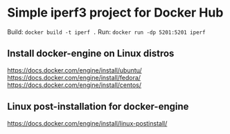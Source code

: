 
# Simple iperf3 project for Docker Hub

Build: `docker build -t iperf .`
Run: `docker run -dp 5201:5201 iperf`

## Install docker-engine on Linux distros
https://docs.docker.com/engine/install/ubuntu/  
https://docs.docker.com/engine/install/fedora/  
https://docs.docker.com/engine/install/centos/  

## Linux post-installation for docker-engine
https://docs.docker.com/engine/install/linux-postinstall/